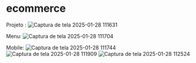 # ecommerce
Projeto :
![Captura de tela 2025-01-28 111631](https://github.com/user-attachments/assets/61623781-1fd8-4d5c-8ce8-6112c2418534)

Menu:
![Captura de tela 2025-01-28 111704](https://github.com/user-attachments/assets/cdd08727-ab4f-48bd-aa4c-97bca935a374)

Mobile:
![Captura de tela 2025-01-28 111744](https://github.com/user-attachments/assets/ff4380fc-c19f-4ec0-859a-2f584cea3ff6) ![Captura de tela 2025-01-28 111909](https://github.com/user-attachments/assets/fd8b6f97-4907-40f3-ad0e-50a76fc56455) ![Captura de tela 2025-01-28 112524](https://github.com/user-attachments/assets/d1ede112-2f4e-41cf-906a-2d1a61903f78)





